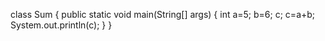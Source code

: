 class Sum {
    public static void main(String[] args) {
   int a=5;
   b=6;
   c;
   c=a+b;
    System.out.println(c);
    }
}
